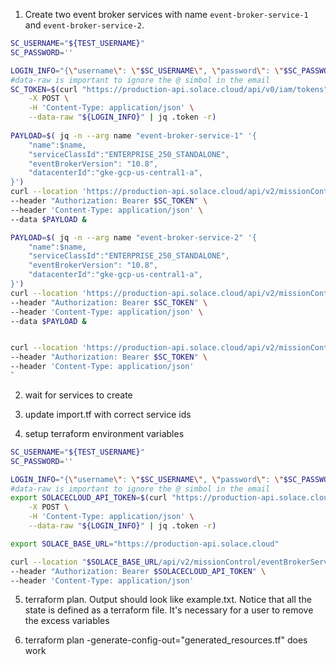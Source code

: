 
1. Create two event broker services with name `event-broker-service-1` and `event-broker-service-2`.
```bash
SC_USERNAME="${TEST_USERNAME}"
SC_PASSWORD=''

LOGIN_INFO="{\"username\": \"$SC_USERNAME\", \"password\": \"$SC_PASSWORD\"}"
#data-raw is important to ignore the @ simbol in the email
SC_TOKEN=$(curl "https://production-api.solace.cloud/api/v0/iam/tokens" \
    -X POST \
    -H 'Content-Type: application/json' \
    --data-raw "${LOGIN_INFO}" | jq .token -r)
    
PAYLOAD=$( jq -n --arg name "event-broker-service-1" '{
	"name":$name,
    "serviceClassId":"ENTERPRISE_250_STANDALONE",
    "eventBrokerVersion": "10.8",
    "datacenterId":"gke-gcp-us-central1-a",
}')
curl --location 'https://production-api.solace.cloud/api/v2/missionControl/eventBrokerServices' \
--header "Authorization: Bearer $SC_TOKEN" \
--header 'Content-Type: application/json' \
--data $PAYLOAD &

PAYLOAD=$( jq -n --arg name "event-broker-service-2" '{
	"name":$name,
    "serviceClassId":"ENTERPRISE_250_STANDALONE",
    "eventBrokerVersion": "10.8",
    "datacenterId":"gke-gcp-us-central1-a",
}')
curl --location 'https://production-api.solace.cloud/api/v2/missionControl/eventBrokerServices' \
--header "Authorization: Bearer $SC_TOKEN" \
--header 'Content-Type: application/json' \
--data $PAYLOAD &


curl --location 'https://production-api.solace.cloud/api/v2/missionControl/eventBrokerServices' \
--header "Authorization: Bearer $SC_TOKEN" \
--header 'Content-Type: application/json' 
`
```

2. wait for services to create

3. update import.tf with correct service ids

4. setup terraform environment variables
```bash
SC_USERNAME="${TEST_USERNAME}"
SC_PASSWORD=''

LOGIN_INFO="{\"username\": \"$SC_USERNAME\", \"password\": \"$SC_PASSWORD\"}"
#data-raw is important to ignore the @ simbol in the email
export SOLACECLOUD_API_TOKEN=$(curl "https://production-api.solace.cloud/api/v0/iam/tokens" \
    -X POST \
    -H 'Content-Type: application/json' \
    --data-raw "${LOGIN_INFO}" | jq .token -r)

export SOLACE_BASE_URL="https://production-api.solace.cloud"

curl --location "$SOLACE_BASE_URL/api/v2/missionControl/eventBrokerServices" \
--header "Authorization: Bearer $SOLACECLOUD_API_TOKEN" \
--header 'Content-Type: application/json' 
```

5. terraform plan. Output should look like example.txt. Notice that all the state is defined as a terraform file. It's necessary for a user to remove the excess variables

6. terraform plan -generate-config-out="generated_resources.tf" does work

